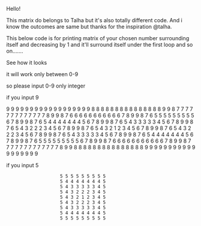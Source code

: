 Hello!


This matrix do belongs to Talha but it's also totally different code.
And i know the outcomes are same but thanks for the inspiration @talha.


This below code is for printing matrix of your chosen number surrounding itself
and decreasing by 1 and it'll surround itself under the first loop and so on.......

See how it looks

it will work only between 0-9
 
so please input 0-9 only integer



if you input 9

9 9 9 9 9 9 9 9 9 9 9 9 9 9 9 9 9 
9 8 8 8 8 8 8 8 8 8 8 8 8 8 8 8 9 
9 8 7 7 7 7 7 7 7 7 7 7 7 7 7 8 9 
                   9 8 7 6 6 6 6 6 6 6 6 6 6 6 7 8 9 
                   9 8 7 6 5 5 5 5 5 5 5 5 5 6 7 8 9 
                   9 8 7 6 5 4 4 4 4 4 4 4 5 6 7 8 9 
                   9 8 7 6 5 4 3 3 3 3 3 4 5 6 7 8 9 
                   9 8 7 6 5 4 3 2 2 2 3 4 5 6 7 8 9 
                   9 8 7 6 5 4 3 2 1 2 3 4 5 6 7 8 9 
                   9 8 7 6 5 4 3 2 2 2 3 4 5 6 7 8 9 
                   9 8 7 6 5 4 3 3 3 3 3 4 5 6 7 8 9 
                   9 8 7 6 5 4 4 4 4 4 4 4 5 6 7 8 9 
                   9 8 7 6 5 5 5 5 5 5 5 5 5 6 7 8 9 
                   9 8 7 6 6 6 6 6 6 6 6 6 6 6 7 8 9 
                   9 8 7 7 7 7 7 7 7 7 7 7 7 7 7 8 9 
                   9 8 8 8 8 8 8 8 8 8 8 8 8 8 8 8 9 
                   9 9 9 9 9 9 9 9 9 9 9 9 9 9 9 9 9 


if you input 5

                        5 5 5 5 5 5 5 5 5 
                        5 4 4 4 4 4 4 4 5 
                        5 4 3 3 3 3 3 4 5 
                        5 4 3 2 2 2 3 4 5 
                        5 4 3 2 1 2 3 4 5 
                        5 4 3 2 2 2 3 4 5 
                        5 4 3 3 3 3 3 4 5 
                        5 4 4 4 4 4 4 4 5 
                        5 5 5 5 5 5 5 5 5 


